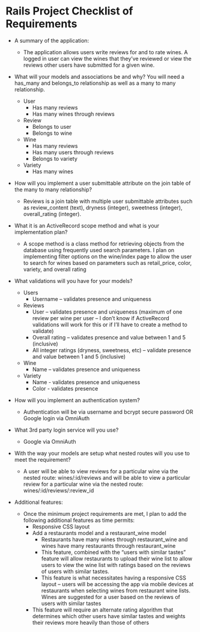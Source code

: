# Rails Project Checklist of Requirements

- A summary of the application:
  - The application allows users write reviews for and to rate wines.  A logged
    in user can view the wines that they’ve reviewed or view the reviews other
    users have submitted for a given wine.

- What will your models and associations be and why? You will need a has_many
  and belongs_to relationship as well as a many to many relationship.
  - User
    - Has many reviews
    - Has many wines through reviews
  - Review
    - Belongs to user
    - Belongs to wine
  - Wine
    - Has many reviews
    - Has many users through reviews
    - Belongs to variety
  - Variety
    - Has many wines

- How will you implement a user submittable attribute on the join table of the
  many to many relationship?
  - Reviews is a join table with multiple user submittable attributes such as
    review_content (text), dryness (integer), sweetness (integer),
    overall_rating (integer).

- What it is an ActiveRecord scope method and what is your implementation plan?
  - A scope method is a class method for retrieving objects from the database
    using frequently used search parameters.  I plan on implementing filter
    options on the wine/index page to allow the user to search for wines based
    on parameters such as retail_price, color, variety, and overall rating

- What validations will you have for your models?
  - Users
    - Username – validates presence and uniqueness
  - Reviews
    - User – validates presence and uniqueness (maximum of one review per wine
      per user – I don’t know if ActiveRecord validations will work for this or
      if I’ll have to create a method to validate)
    - Overall rating – validates presence and value between 1 and 5 (inclusive)
    - All integer ratings (dryness, sweetness, etc) – validate presence and
      value between 1 and 5 (inclusive)
  - Wine
    - Name – validates presence and uniqueness
  - Variety
    - Name - validates presence and uniqueness
    - Color - validates presence

- How will you implement an authentication system?
  - Authentication will be via username and bcrypt secure password OR Google
    login via OmniAuth

- What 3rd party login service will you use?
  - Google via OmniAuth

- With the way your models are setup what nested routes will you use to meet the
  requirement?
  - A user will be able to view reviews for a particular wine via the nested
    route: wines/:id/reviews and will be able to view a particular review for a
    particular wine via the nested route: wines/:id/reviews/:review_id

- Additional features:
  - Once the minimum project requirements are met, I plan to add the following
    additional features as time permits:
    - Responsive CSS layout
    - Add a restaurants model and a restaurant_wine model
      - Restaurants have many wines through restaurant_wine and wines have many
        restaurants through restaurant_wine
      - This feature, combined with the “users with similar tastes” feature will
        allow restaurants to upload their wine list to allow users to view the
        wine list with ratings based on the reviews of users with similar
        tastes.
      - This feature is what necessitates having a responsive CSS layout – users
        will be accessing the app via mobile devices at restaurants when
        selecting wines from restaurant wine lists.
        Wines are suggested for a user based on the reviews of users with similar
          tastes
    - This feature will require an alternate rating algorithm that determines
      which other users have similar tastes and weights their reviews more
      heavily than those of others
